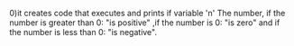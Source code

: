0)it creates code that executes and prints if variable 'n' The number, if the number is greater than 0: "is positive" ,if the number is 0: "is zero" and if the number is less than 0: "is negative".
